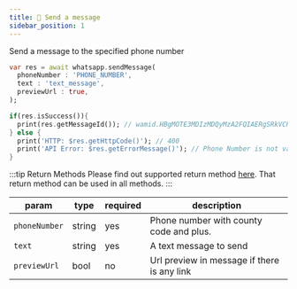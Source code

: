 ```yaml
---
title: 💬 Send a message
sidebar_position: 1
---
```


Send a message to the specified phone number

```dart
var res = await whatsapp.sendMessage(
  phoneNumber : 'PHONE_NUMBER',
  text : 'text_message',
  previewUrl : true,
);

if(res.isSuccess()){
  print(res.getMessageId()); // wamid.HBgMOTE3MDIzMDQyMzA2FQIAERgSRkVCRTM5Q0UwQUIyOTE4NTEzAA==
} else {
  print('HTTP: $res.getHttpCode()'); // 400
  print('API Error: $res.getErrorMessage()'); // Phone Number is not valid
}
```

:::tip Return Methods
Please find out supported return method [here](/docs/return-methods.md).
That return method can be used in all methods.
:::

| param         | type   | required | description                                 |
| ------------- | ------ | -------- | ------------------------------------------- |
| `phoneNumber` | string | yes      | Phone number with county code and plus.     |
| `text`        | string | yes      | A text message to send                      |
| `previewUrl`  | bool   | no       | Url preview in message if there is any link |
